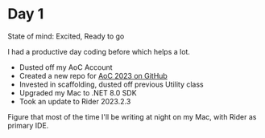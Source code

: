 # Day 1

State of mind: Excited, Ready to go

I had a productive day coding before which helps a lot.

- Dusted off my AoC Account
- Created a new repo for [AoC 2023 on GitHub](https://github.com/stephbu/aoc2023)
- Invested in scaffolding, dusted off previous Utility class
- Upgraded my Mac to .NET 8.0 SDK
- Took an update to Rider 2023.2.3

Figure that most of the time I'll be writing at night on my Mac, with Rider as primary IDE.